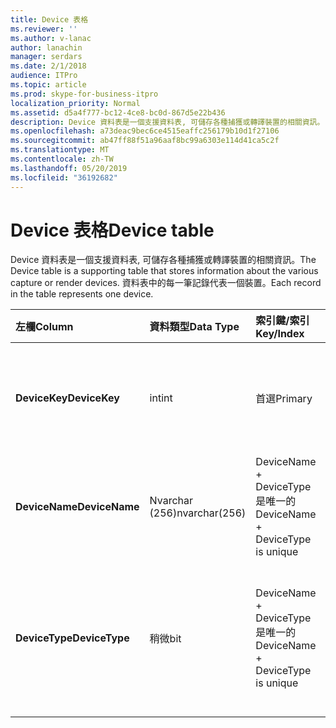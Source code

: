 ```yaml
---
title: Device 表格
ms.reviewer: ''
ms.author: v-lanac
author: lanachin
manager: serdars
ms.date: 2/1/2018
audience: ITPro
ms.topic: article
ms.prod: skype-for-business-itpro
localization_priority: Normal
ms.assetid: d5a4f777-bc12-4ce8-bc0d-867d5e22b436
description: Device 資料表是一個支援資料表, 可儲存各種捕獲或轉譯裝置的相關資訊。 資料表中的每一筆記錄代表一個裝置。
ms.openlocfilehash: a73deac9bec6ce4515eaffc256179b10d1f27106
ms.sourcegitcommit: ab47ff88f51a96aaf8bc99a6303e114d41ca5c2f
ms.translationtype: MT
ms.contentlocale: zh-TW
ms.lasthandoff: 05/20/2019
ms.locfileid: "36192682"
---
```

# <a name="device-table"></a><span data-ttu-id="46e0a-104">Device 表格</span><span class="sxs-lookup"><span data-stu-id="46e0a-104">Device table</span></span>
 
<span data-ttu-id="46e0a-105">Device 資料表是一個支援資料表, 可儲存各種捕獲或轉譯裝置的相關資訊。</span><span class="sxs-lookup"><span data-stu-id="46e0a-105">The Device table is a supporting table that stores information about the various capture or render devices.</span></span> <span data-ttu-id="46e0a-106">資料表中的每一筆記錄代表一個裝置。</span><span class="sxs-lookup"><span data-stu-id="46e0a-106">Each record in the table represents one device.</span></span>
  
|<span data-ttu-id="46e0a-107">**左欄**</span><span class="sxs-lookup"><span data-stu-id="46e0a-107">**Column**</span></span>|<span data-ttu-id="46e0a-108">**資料類型**</span><span class="sxs-lookup"><span data-stu-id="46e0a-108">**Data Type**</span></span>|<span data-ttu-id="46e0a-109">**索引鍵/索引**</span><span class="sxs-lookup"><span data-stu-id="46e0a-109">**Key/Index**</span></span>|<span data-ttu-id="46e0a-110">**詳細資料**</span><span class="sxs-lookup"><span data-stu-id="46e0a-110">**Details**</span></span>|
|:-----|:-----|:-----|:-----|
|<span data-ttu-id="46e0a-111">**DeviceKey**</span><span class="sxs-lookup"><span data-stu-id="46e0a-111">**DeviceKey**</span></span> <br/> |<span data-ttu-id="46e0a-112">int</span><span class="sxs-lookup"><span data-stu-id="46e0a-112">int</span></span>  <br/> |<span data-ttu-id="46e0a-113">首選</span><span class="sxs-lookup"><span data-stu-id="46e0a-113">Primary</span></span>  <br/> |<span data-ttu-id="46e0a-114">標識此裝置的唯一號碼。</span><span class="sxs-lookup"><span data-stu-id="46e0a-114">Unique number identifying this device.</span></span>  <br/> |
|<span data-ttu-id="46e0a-115">**DeviceName**</span><span class="sxs-lookup"><span data-stu-id="46e0a-115">**DeviceName**</span></span> <br/> |<span data-ttu-id="46e0a-116">Nvarchar (256)</span><span class="sxs-lookup"><span data-stu-id="46e0a-116">nvarchar(256)</span></span>  <br/> |<span data-ttu-id="46e0a-117">DeviceName + DeviceType 是唯一的</span><span class="sxs-lookup"><span data-stu-id="46e0a-117">DeviceName + DeviceType is unique</span></span>  <br/> |<span data-ttu-id="46e0a-118">裝置名稱。</span><span class="sxs-lookup"><span data-stu-id="46e0a-118">Device name.</span></span>  <br/> |
|<span data-ttu-id="46e0a-119">**DeviceType**</span><span class="sxs-lookup"><span data-stu-id="46e0a-119">**DeviceType**</span></span> <br/> |<span data-ttu-id="46e0a-120">稍微</span><span class="sxs-lookup"><span data-stu-id="46e0a-120">bit</span></span>  <br/> |<span data-ttu-id="46e0a-121">DeviceName + DeviceType 是唯一的</span><span class="sxs-lookup"><span data-stu-id="46e0a-121">DeviceName + DeviceType is unique</span></span>  <br/> |<span data-ttu-id="46e0a-122">裝置類型。</span><span class="sxs-lookup"><span data-stu-id="46e0a-122">Device type.</span></span> <span data-ttu-id="46e0a-123">1是擷取裝置, 0 是轉譯裝置。</span><span class="sxs-lookup"><span data-stu-id="46e0a-123">1 is a capture device, 0 is a render device.</span></span>  <br/> |
   

